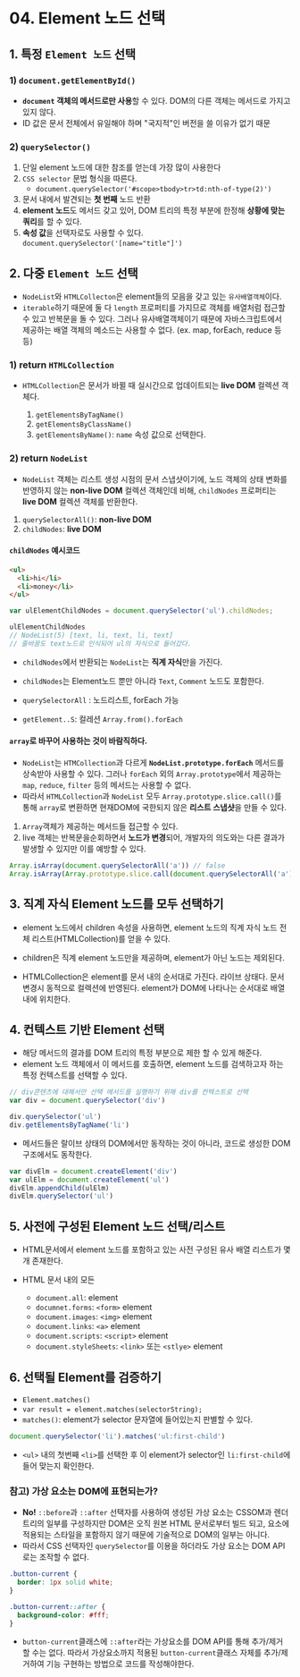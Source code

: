 # 04. Element 노드 선택


## 1. 특정 `Element 노드` 선택

### 1) `document.getElementById()`
  
   - **`document` 객체의 메서드로만 사용**할 수 있다. DOM의 다른 객체는 메서드로 가지고 있지 않다. 
   - ID 값은 문서 전체에서 유일해야 하며 "국지적"인 버전을 쓸 이유가 없기 때문

### 2) `querySelector()`
  
  1. 단일 element 노드에 대한 참조를 얻는데 가장 많이 사용한다
  2. `CSS selector` 문법 형식을 따른다.
     - `document.querySelector('#scope>tbody>tr>td:nth-of-type(2)')`
  3. 문서 내에서 발견되는 **첫 번째** 노드 반환 
  4. **element 노드**도 메서드 갖고 있어, DOM 트리의 특정 부분에 한정해 **상황에 맞는 쿼리**를 할 수 있다.
  5. **속성 값**을 선택자로도 사용할 수 있다. 
`document.querySelector('[name="title"]')`


## 2. 다중 `Element 노드` 선택

- `NodeList`와 `HTMLCollecton`은 element들의 모음을 갖고 있는 `유사배열객체`이다.
- `iterable`하기 때문에 둘 다 `length` 프로퍼티를 가지므로 객체를 배열처럼 접근할 수 있고 반복문을 돌 수 있다. 그러나 유사배열객체이기 때문에 자바스크립트에서 제공하는 배열 객체의 메소드는 사용할 수 없다. (ex. map, forEach, reduce 등등)


### 1) return `HTMLCollection`

- `HTMLCollection`은 문서가 바뀔 때 실시간으로 업데이트되는 **live DOM** 컬렉션 객체다.

  1. `getElementsByTagName()`
  2. `getElementsByClassName()`
  3. `getElementsByName()`: `name` 속성 값으로 선택한다.

### 2) return `NodeList`

- `NodeList` 객체는 리스트 생성 시점의 문서 스냅샷이기에, 노드 객체의 상태 변화를 반영하지 않는 **non-live DOM** 컬렉션 객체인데 비해, `childNodes` 프로퍼티는 **live DOM** 컬렉션 객체를 반환한다.

1. `querySelectorAll()`: **non-live DOM**
2. `childNodes`: **live DOM**

#### `childNodes` 예시코드


```html
<ul>
  <li>hi</li>
  <li>money</li>
</ul>
```

```js
var ulElementChildNodes = document.querySelector('ul').childNodes;

ulElementChildNodes 
// NodeList(5) [text, li, text, li, text]
// 줄바꿈도 text노드로 인식되어 ul의 자식으로 들어갔다.
```
- `childNodes`에서 반환되는 `NodeList`는 **직계 자식**만을 가진다.
- `childNodes`는 Element노드 뿐만 아니라 `Text`, `Comment` 노드도 포함한다.

- `querySelectorAll` : 노드리스트, forEach 가능
- `getElement..S`: 컬레션 `Array.from().forEach`


#### `array`로 바꾸어 사용하는 것이 바람직하다.

- `NodeList`는 `HTMCollection`과 다르게 **`NodeList.prototype.forEach`** 메서드를 상속받아 사용할 수 있다. 그러나 `forEach` 외의 `Array.prototype`에서 제공하는 `map`, `reduce`, `filter` 등의 메서드는 사용할 수 없다.
- 따라서 `HTMLCollection`과 `NodeList` 모두 `Array.prototype.slice.call()`를 통해 `array`로 변환하면 현재DOM에 국한되지 않은 **리스트 스냅샷**을 만들 수 있다.
1. `Array`객체가 제공하는 메서드들 접근할 수 있다.
2. live 객체는  반복문을순회하면서 **노드가 변경**되어, 개발자의 의도와는 다른 결과가 발생할 수 있지만 이를 예방할 수 있다. 

```js
Array.isArray(document.querySelectorAll('a')) // false
Array.isArray(Array.prototype.slice.call(document.querySelectorAll('a'))) // true
```

## 3. 직계 자식 Element 노드를 모두 선택하기

- element 노드에서 children 속성을 사용하면, element 노드의 직계 자식 노드 전체 리스트(HTMLCollection)를 얻을 수 있다. 
- children은 직계 element 노드만을 제공하며, element가 아닌 노드는 제외된다. 

- HTMLCollection은 element를 문서 내의 순서대로 가진다. 라이브 상태다. 문서 변경시 동적으로 컬렉션에 반영된다. element가 DOM에 나타나는 순서대로 배열내에 위치한다.

## 4. 컨텍스트 기반 Element 선택

- 해당 메서드의 결과를 DOM 트리의 특정 부분으로 제한 할 수 있게 해준다.
- element 노드 객체에서 이 메서드를 호출하면, element 노드를 검색하고자 하는 특정 컨텍스트를 선택할 수 있다.

```js
// div콘텐츠에 대해서만 선택 메서드를 실행하기 위해 div를 컨텍스트로 선택
var div = document.querySelector('div')

div.querySelector('ul')
div.getElementsByTagName('li')
```
- 메서드들은 랄이브 상태의 DOM에서만 동작하는 것이 아니라, 코드로 생성한 DOM 구조에서도 동작한다.

```js
var divElm = document.createElement('div')
var ulElm = document.createElement('ul')
divElm.appendChild(ulElm)
divElm.querySelector('ul')
```

## 5. 사전에 구성된 Element 노드 선택/리스트

- HTML문서에서 element 노드를 포함하고 있는 사전 구성된 유사 배열 리스트가 몇 개 존재한다.

- HTML 문서 내의 모든 
  - `document.all`: element
  - `documnet.forms`: `<form>` element
  - `document.images`: `<img>` element
  - `document.links`: `<a>` element
  - `document.scripts`: `<script>` element
  - `document.styleSheets`: `<link>` 또는 `<stlye>` element



## 6. 선택될 Element를  검증하기
- `Element.matches()`
- `var result = element.matches(selectorString); `
- `matches()`: element가 selector 문자열에 들어있는지 판별할 수 있다.

```js
document.querySelector('li').matches('ul:first-child')
```
- `<ul>` 내의 첫번째 `<li>`를 선택한 후 이 element가 selector인 `li:first-child`에 들어 맞는지 확인한다.

### 참고) 가상 요소는 DOM에 표현되는가?

- **No!** `::before`과 `::after` 선택자를 사용하여 생성된 가상 요소는 CSSOM과 렌더 트리의 일부를 구성하지만 DOM은 오직 원본 HTML 문서로부터 빌드 되고, 요소에 적용되는 스타일을 포함하지 않기 때문에 기술적으로 DOM의 일부는 아니다.
- 따라서 CSS 선택자인 `querySelector`를 이용을 하더라도 가상 요소는 DOM API로는 조작할 수 없다.

```css
.button-current {
  border: 1px solid white;
}

.button-current::after {
  background-color: #fff;
}
```

- `button-current`클래스에 `::after`라는 가상요소를 DOM API를 통해 추가/제거 할 수는 없다. 따라서 가상요소까지 적용된 `button-current`클래스 자체를 추가/제거하여 기능 구현하는 방법으로 코드를 작성해야한다.